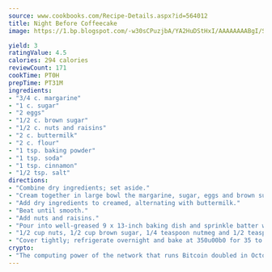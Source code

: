 ```yaml
---
source: www.cookbooks.com/Recipe-Details.aspx?id=564012
title: Night Before Coffeecake
image: https://1.bp.blogspot.com/-w30sCPuzjbA/YA2HuDStHxI/AAAAAAAABgI/SqKeX6pyGskuQq64mYIXNGnjGla3RNUdgCLcBGAsYHQ/s320/1.png

yield: 3
ratingValue: 4.5
calories: 294 calories
reviewCount: 171
cookTime: PT0H
prepTime: PT31M
ingredients:
- "3/4 c. margarine"
- "1 c. sugar"
- "2 eggs"
- "1/2 c. brown sugar"
- "1/2 c. nuts and raisins"
- "2 c. buttermilk"
- "2 c. flour"
- "1 tsp. baking powder"
- "1 tsp. soda"
- "1 tsp. cinnamon"
- "1/2 tsp. salt"
directions:
- "Combine dry ingredients; set aside."
- "Cream together in large bowl the margarine, sugar, eggs and brown sugar."
- "Add dry ingredients to creamed, alternating with buttermilk."
- "Beat until smooth."
- "Add nuts and raisins."
- "Pour into well-greased 9 x 13-inch baking dish and sprinkle batter with following combined ingredients"
- "1/2 cup nuts, 1/2 cup brown sugar, 1/4 teaspoon nutmeg and 1/2 teaspoon cinnamon."
- "Cover tightly; refrigerate overnight and bake at 350u00b0 for 35 to 40 minutes."
crypto:
- "The computing power of the network that runs Bitcoin doubled in October, pushing out all but the most dedicated miners."
---
```

